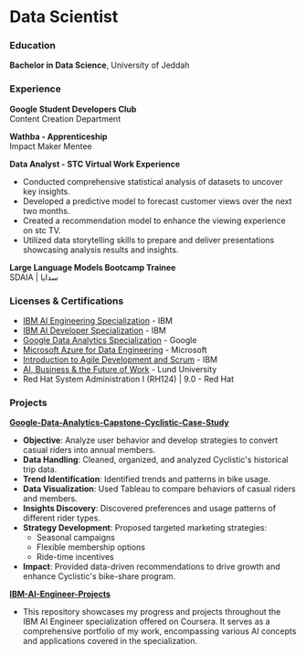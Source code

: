 # Data Scientist

### Education 
**Bachelor in Data Science**, University of Jeddah 

### Experience 
**Google Student Developers Club**  
Content Creation Department

**Wathba - Apprenticeship**  
Impact Maker Mentee

**Data Analyst - STC Virtual Work Experience**  
- Conducted comprehensive statistical analysis of datasets to uncover key insights.
- Developed a predictive model to forecast customer views over the next two months.
- Created a recommendation model to enhance the viewing experience on stc TV.
- Utilized data storytelling skills to prepare and deliver presentations showcasing analysis results and insights.

**Large Language Models Bootcamp Trainee**  
SDAIA | سدايا

### Licenses & Certifications
- [IBM AI Engineering Specialization](https://www.coursera.org/account/accomplishments/specialization/YQNQKZESFUN2) - IBM
- [IBM AI Developer Specialization](https://www.coursera.org/account/accomplishments/specialization/KGKQJMJSJXPX) - IBM
- [Google Data Analytics Specialization](https://www.credly.com/badges/b2dbd015-695c-4de7-82d6-45acfac1cb0c/linked_in_profile) - Google
- [Microsoft Azure for Data Engineering](https://www.coursera.org/account/accomplishments/records/9BX9KGE3HLA5) - Microsoft
- [Introduction to Agile Development and Scrum](https://www.coursera.org/account/accomplishments/records/RNZWGAPQD9J2) - IBM
- [AI, Business & the Future of Work](https://www.coursera.org/account/accomplishments/records/3SVD6P4DPSSV) - Lund University
- Red Hat System Administration I (RH124) | 9.0 - Red Hat

### Projects 

**[Google-Data-Analytics-Capstone-Cyclistic-Case-Study](https://github.com/RinDataz/Google-Data-Analytics-Capstone-Cyclistic-Case-Study)**
- **Objective**: Analyze user behavior and develop strategies to convert casual riders into annual members.
- **Data Handling**: Cleaned, organized, and analyzed Cyclistic's historical trip data.
- **Trend Identification**: Identified trends and patterns in bike usage.
- **Data Visualization**: Used Tableau to compare behaviors of casual riders and members.
- **Insights Discovery**: Discovered preferences and usage patterns of different rider types.
- **Strategy Development**: Proposed targeted marketing strategies:
  - Seasonal campaigns
  - Flexible membership options
  - Ride-time incentives
- **Impact**: Provided data-driven recommendations to drive growth and enhance Cyclistic's bike-share program.

**[IBM-AI-Engineer-Projects](https://github.com/RinDataz/IBM-AI-Engineer-)**
- This repository showcases my progress and projects throughout the IBM AI Engineer specialization offered on Coursera. It serves as a comprehensive portfolio of my work, encompassing various AI concepts and applications covered in the specialization.

